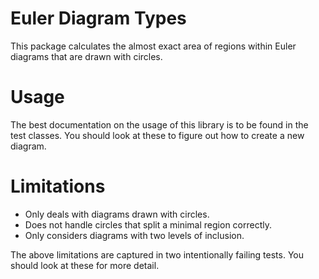 # Euler Diagram Types

This package calculates the almost exact area of regions within Euler diagrams that are drawn with circles.

# Usage

The best documentation on the usage of this library is to be found in the test classes.  You should look at these to figure out how to create a new diagram.

# Limitations

  * Only deals with diagrams drawn with circles.
  * Does not handle circles that split a minimal region correctly.
  * Only considers diagrams with two levels of inclusion.

The above limitations are captured in two intentionally failing tests.  You should look at these for more detail.
